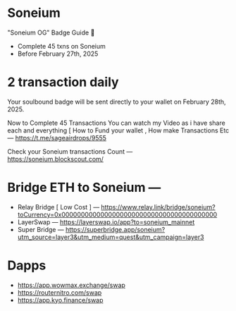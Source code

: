 # Soneium
"Soneium OG" Badge Guide 🥇

- Complete 45 txns on Soneium
- Before February 27th, 2025
# 2 transaction daily


Your soulbound badge will be sent directly to your wallet on February 28th, 2025.

Now to Complete 45 Transactions You can watch my Video as i have share each and everything [ How to Fund your wallet , How make Transactions Etc — https://t.me/sageairdrops/9555

Check your Soneium transactions Count — https://soneium.blockscout.com/

 # Bridge ETH to Soneium —

- Relay Bridge [ Low Cost ] — https://www.relay.link/bridge/soneium?toCurrency=0x0000000000000000000000000000000000000000
- LayerSwap — https://layerswap.io/app?to=soneium_mainnet
- Super Bridge — https://superbridge.app/soneium?utm_source=layer3&utm_medium=quest&utm_campaign=layer3

# Dapps

- https://app.wowmax.exchange/swap
- https://routernitro.com/swap
- https://app.kyo.finance/swap
